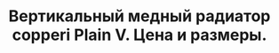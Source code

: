 ---
title: Вертикальный медный радиатор copperi Plain V. Цена и размеры.
description: Купить вертикальный медный радиатор отопления copperi Plain V в Москве. Цена и размеры.
layout: product
permalink: /catalog/:name

header-color: "#fce3e3"

model-title: "Plain V"
model-desc: "Лаконичная форма и огромное количество цветовых сочетаний. Переднюю панель радиатора можно окрасить в один цвет с корпусом или выбрать контрастный цвет."

weight: 50
product: 1

features:
- "Материал: окрашенная сталь"
- "Цвет: любой по RAL"
- "Матовая или глянцевая окраска"
- "Подключение: боковое или нижнее"

related:
- plain-h
- frame-v
- anisotropia-v
---